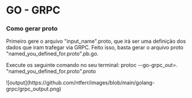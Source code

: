 # GO - GRPC

### Como gerar proto
<p>Primeiro gere o arquivo "input_name".proto, que irá ser uma definição dos dados que iram trafegar via GRPC.
Feito isso, basta gerar o arquivo proto "named_you_defined_for.proto".pb.go.</p>
<p>Execute os seguinte comando no seu terminal: 
protoc --go-grpc_out=. "named_you_defined_for.proto".proto</p>
![output](https://github.com/ntferr/images/blob/main/golang-grpc/grpc_output.png)
